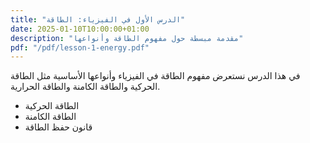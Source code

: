 ```yaml
---
title: "الدرس الأول في الفيزياء: الطاقة"
date: 2025-01-10T10:00:00+01:00
description: "مقدمة مبسطة حول مفهوم الطاقة وأنواعها"
pdf: "/pdf/lesson-1-energy.pdf"
---
```


في هذا الدرس نستعرض مفهوم الطاقة في الفيزياء وأنواعها الأساسية مثل الطاقة الحركية والطاقة الكامنة والطاقة الحرارية.

- الطاقة الحركية
- الطاقة الكامنة
- قانون حفظ الطاقة
